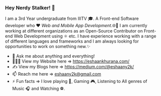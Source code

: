 ### Hey Nerdy Stalker! 👋

I am a 3rd Year undergraduate from IIITV 🎓. A Front-end Software developer who :heart: *Web and Mobile App Development*.🌐📲 I am currently working at different organizations as an Open-Source Contributor on Front-end Web Development using ⚛️ etc. I have experience working with a range of different languages and frameworks and I am always looking for opportunities to work on something new.✨

- 💬 Ask me about anything and everything! 
- 👨🏻‍💻 View my Website here => https://eshaankhurana.com/ 
- ✍ View my Blogs here => https://medium.com/@eshaany2k/ 
- 📫 Reach me here => eshaany2k@gmail.com 
- ⚡ Fun facts => I love playing 🎸, Gaming 🎮, Listening to All genres of Music 🎧 and Watching ⚽. 
